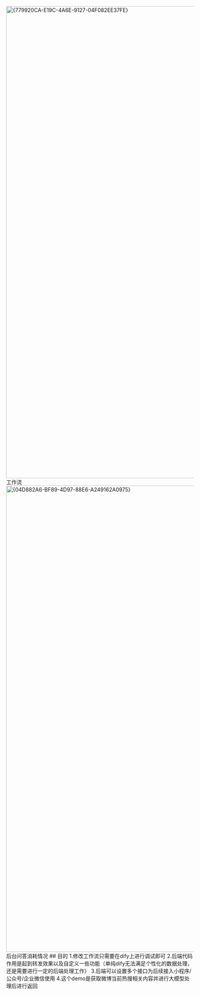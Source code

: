 <img width="1263" alt="{779920CA-E19C-4A6E-9127-04F082EE37FE}" src="https://github.com/user-attachments/assets/62bbf8cb-8335-4624-9639-54b326de3a92" />
工作流
<img width="1248" alt="{04D882A6-BF89-4D97-88E6-A249162A0975}" src="https://github.com/user-attachments/assets/98334a21-4729-4e2f-ac94-a536593666f5" />
后台问答消耗情况
## 目的
1.修改工作流只需要在dify上进行调试即可
2.后端代码作用是起到转发效果以及自定义一些功能（单纯dify无法满足个性化的数据处理，还是需要进行一定的后端处理工作）
3.后端可以设置多个接口为后续接入小程序/公众号/企业微信使用
4.这个demo是获取微博当前热搜相关内容并进行大模型处理后进行返回
